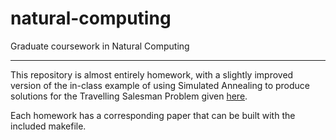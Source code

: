 # natural-computing

Graduate coursework in Natural Computing

---

This repository is almost entirely homework, with a slightly improved version of the in-class example of using Simulated Annealing to produce solutions for the Travelling Salesman Problem given [here](examples/tsp_simulated_annealing.py).

Each homework has a corresponding paper that can be built with the included makefile.
